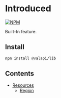[npm_image]: https://nodei.co/npm/@valapi/lib.png
[npm_url]: https://nodei.co/npm/@valapi/lib

# Introduced

[![NPM][npm_image]][npm_url]

Built-In feature.

## Install

```bash
npm install @valapi/lib
```

## Contents

-   [Resources](./resource.md)
    -   [Region](./region.md)
